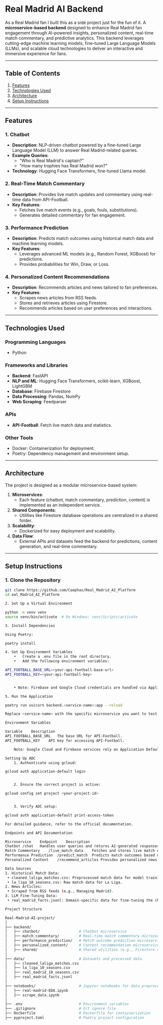 # **Real Madrid AI Backend**
As a Real Madrid fan I built this as a side project just for the fun of it.
A **microservice-based backend** designed to enhance Real Madrid fan engagement through AI-powered insights, personalized content, real-time match commentary, and predictive analytics. This backend leverages cutting-edge machine learning models, fine-tuned Large Language Models (LLMs), and scalable cloud technologies to deliver an interactive and immersive experience for fans.

---

## **Table of Contents**
1. [Features](#features)
2. [Technologies Used](#technologies-used)
3. [Architecture](#architecture)
4. [Setup Instructions](#setup-instructions)
---

## **Features**

### 1. **Chatbot**
- **Description**: NLP-driven chatbot powered by a fine-tuned Large Language Model (LLM) to answer Real Madrid-related queries.
- **Example Queries**:
  - "Who is Real Madrid's captain?"
  - "How many trophies has Real Madrid won?"
- **Technology**: Hugging Face Transformers, fine-tuned Llama model.

### 2. **Real-Time Match Commentary**
- **Description**: Provides live match updates and commentary using real-time data from API-Football.
- **Key Features**:
  - Fetches live match events (e.g., goals, fouls, substitutions).
  - Generates detailed commentary for fan engagement.

### 3. **Performance Prediction**
- **Description**: Predicts match outcomes using historical match data and machine learning models.
- **Key Features**:
  - Leverages advanced ML models (e.g., Random Forest, XGBoost) for predictions.
  - Provides probabilities for Win, Draw, or Loss.

### 4. **Personalized Content Recommendations**
- **Description**: Recommends articles and news tailored to fan preferences.
- **Key Features**:
  - Scrapes news articles from RSS feeds.
  - Stores and retrieves articles using Firestore.
  - Recommends articles based on user preferences and interactions.

---

## **Technologies Used**

### **Programming Languages**
- Python

### **Frameworks and Libraries**
- **Backend**: FastAPI
- **NLP and ML**: Hugging Face Transformers, scikit-learn, XGBoost, LightGBM
- **Database**: Firebase Firestore
- **Data Processing**: Pandas, NumPy
- **Web Scraping**: Feedparser

### **APIs**
- **API-Football**: Fetch live match data and statistics.

### **Other Tools**
- Docker: Containerization for deployment.
- Poetry: Dependency management and environment setup.

---

## **Architecture**

The project is designed as a modular microservice-based system:

1. **Microservices**:
   - Each feature (chatbot, match commentary, prediction, content) is implemented as an independent service.
2. **Shared Components**:
   - Utilities like Firestore database operations are centralized in a shared folder.
3. **Scalability**:
   - Dockerized for easy deployment and scalability.
4. **Data Flow**:
   - External APIs and datasets feed the backend for predictions, content generation, and real-time commentary.

---

## **Setup Instructions**

### **1. Clone the Repository**
```bash
git clone https://github.com/Caephas/Real_Madrid_AI_Platform
cd eal_Madrid_AI_Platform

2. Set Up a Virtual Environment

python -m venv venv
source venv/bin/activate  # On Windows: venv\Scripts\activate

3. Install Dependencies

Using Poetry:

poetry install

4. Set Up Environment Variables
	•	Create a .env file in the root directory.
	•	Add the following environment variables:

API_FOOTBALL_BASE_URL=<your-api-football-base-url>
API_FOOTBALL_KEY=<your-api-football-key>


	• Note: Firebase and Google Cloud credentials are handled via Application Default Credentials (ADC). You can learn more about setting up ADC here.

5. Run the Application

poetry run uvicorn backend.<service-name>:app --reload

Replace <service-name> with the specific microservice you want to test (e.g., chatbot.api.chatbot_api).

Environment Variables

Variable	Description
API_FOOTBALL_BASE_URL	The base URL for API-Football.
API_FOOTBALL_KEY	API key for accessing API-Football.

	Note: Google Cloud and Firebase services rely on Application Default Credentials (ADC). Ensure ADC is set up on your local environment or deployment platform.

Setting Up ADC
	1. Authenticate using gcloud:

gcloud auth application-default login


	2. Ensure the correct project is active:

gcloud config set project <your-project-id>


	3. Verify ADC setup:

gcloud auth application-default print-access-token

For detailed guidance, refer to the official documentation.

Endpoints and API Documentation

Microservice	Endpoint	Description
Chatbot	/chat	Handles user queries and returns AI-generated responses.
Match Commentary	/live_match_data	Fetches and stores live match events for commentary.
Performance Prediction	/predict_match	Predicts match outcomes based on pre-match data.
Personalized Content	/recommend_articles	Provides personalized news recommendations based on user preferences.

Data Sources
1. Historical Match Data:
 • cleaned_laliga_matches.csv: Preprocessed match data for model training and predictions.
 • la_liga_10_seasons.csv: Raw match data for La Liga.
2. News Articles:
 • Scraped from RSS feeds (e.g., Managing Madrid).
3. LLM Fine-Tuning Data:
 • real_madrid_facts.jsonl: Domain-specific data for fine-tuning the chatbot.

Project Structure

Real-Madrid-AI-project/
│
├── backend/
│   ├── chatbot/                  # Chatbot microservice
│   ├── match_commentary/         # Real-time match commentary microservice
│   ├── performance_prediction/   # Match outcome prediction microservice
│   ├── personalized_content/     # Content recommendation microservice
│   ├── shared/                   # Shared utilities (e.g., Firestore operations)
│
├── data/                         # Datasets and processed data
│   ├── cleaned_laliga_matches.csv
│   ├── la_liga_10_seasons.csv
│   ├── real_madrid_10_seasons.csv
│   ├── real_madrid_facts.jsonl
│
├── notebooks/                    # Jupyter notebooks for data preprocessing and analysis
│   ├── real-madrid-EDA.ipynb
│   ├── scrape_data.ipynb
│
├── .env                          # Environment variables
├── .gitignore                    # Git ignore file
├── Dockerfile                    # Dockerfile for containerization
├── pyproject.toml                # Poetry project configuration
